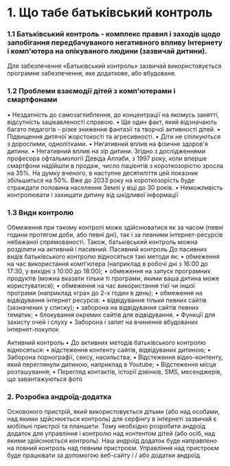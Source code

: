 # 1.	Що табе батьківський контроль
### 1.1 Батьківський контроль - комплекс правил і заходів щодо запобігання передбачуваного негативного впливу Інтернету і комп'ютера на опікуваного людини (зазвичай дитини).
Для забезпечення «Батьківський контроль» зазвичай використовується програмне забезпечення, яке додаткове, або вбудоване.
### 1.2 Проблеми взаємодії дітей з комп'ютерами і смартфонами
•	Нездатність до самозаглиблення, до концентрації на якомусь занятті, відсутність зацікавленості справою.
•	Ще один факт, який відзначають багато педагогів - різке зниження фантазії та творчої активності дітей.
•	Підвищення дитячої жорстокості та агресивності.
•	Діти не спілкуються з дорослими, однолітками.
•	Негативний вплив на фізичне здоров'я дитини.
•	Негативний вплив на зір дитини. Згідно з дослідженнями професора офтальмології Девіда Аллаби, з 1997 року, коли вперше смартфони надійшли в продаж, число пацієнтів з короткозорістю зросла на 35%. На думку вченого, в наступне десятиліття цей показник збільшиться на 50%. Вже до 2033 року на короткозорість буде страждати половина населення Землі у віці до 30 років.
•	Неможливість контролювати і захищати дитину від шкідливої інформації
### 1.3 Види контролю
Обмеження при такому контролі може здійснюватися як за часом (певні години протягом доби, або певні дні), так і за певними інтернет-ресурсів небажаної спрямованості. Також, батьківський контроль можна розділити на активний і пасивний.
Пасивний контроль
До пасивних видів батьківського контролю відносяться такі методи як:
•	обмеження на час використання комп'ютера (наприклад в робочі дні з 16:00 до 17:30, у вихідні з 10:00 до 18:00);
•	обмеження на запуск програмних продуктів (можна вказати тільки ті програми, якими ваша дитина може користуватися);
•	обмеження на час використання тієї чи іншої програми (наприклад «гра» до 2-х годин в день);
•	обмеження на відвідування інтернет ресурсів:
•	відвідування тільки певних сайтів (зазначених у списку);
•	заборона на відвідування сайтів певних тематик;
•	блокування окремих сайтів для відвідування.
•	Функції для захисту очей і слуху
•	Заборона і запит на вчинення вбудованих інтернет-покупок

Активний контроль
•	До активних методів батьківського контролю відносяться:
•	відстеження контенту сайтів, відвідуваних дитиною;
•	Заборона порнографії, сексу, насильства;
•	Відстеження відео-контенту, який переглянули дитиною, наприклад в Youtube;
•	Відстеження місця розташування;
•	Перегляд контактів, історії дзвінків, SMS, месенджерів, що завантажуються фото
### 2.  Розробка андроїд-додатка
Основоного пристрій, який використовується дітьми (або над особами, над якими здійснюється контроль) для серфінгу в інтернеті зазвичай є мобільні пристрої та планшети. Тому необхідно розробити андроїд додаток для управління і контролю над контентом дітей (або осіб, над якими здійснюється контроль).
Наш андроїд додаток буде направлено на повний контроль над певним пристроєм.
Управління над пристроєм буде працювати за допомогою веб-сайту і / або додатки андроїд
